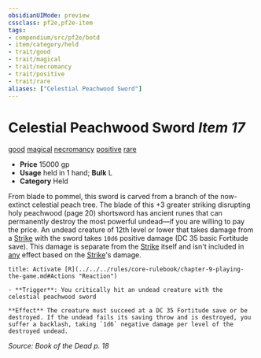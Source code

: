```yaml
---
obsidianUIMode: preview
cssclass: pf2e,pf2e-item
tags:
- compendium/src/pf2e/botd
- item/category/held
- trait/good
- trait/magical
- trait/necromancy
- trait/positive
- trait/rare
aliases: ["Celestial Peachwood Sword"]
---
```

# Celestial Peachwood Sword *Item 17*  
[good](../../../Rules/traits/good.md)  [magical](../../../Rules/traits/magical.md)  [necromancy](../../../Rules/traits/necromancy.md)  [positive](../../../Rules/traits/positive.md)  [rare](../../../Rules/traits/rare.md)  

- **Price** 15000 gp
- **Usage** held in 1 hand; **Bulk** L
- **Category** Held

From blade to pommel, this sword is carved from a branch of the now-extinct celestial peach tree. The blade of this +3 greater striking disrupting holy peachwood (page 20) shortsword has ancient runes that can permanently destroy the most powerful undead—if you are willing to pay the price. An undead creature of 12th level or lower that takes damage from a [Strike](../../../Rules/actions/strike.md) with the sword takes `10d6` positive damage (DC 35 basic Fortitude save). This damage is separate from the [Strike](../../../Rules/actions/strike.md) itself and isn't included in [any](../../../Rules/traits/any-b1.md) effect based on the [Strike](../../../Rules/actions/strike.md)'s damage.

```ad-embed-ability
title: Activate [R](../../../rules/core-rulebook/chapter-9-playing-the-game.md#Actions "Reaction")

- **Trigger**: You critically hit an undead creature with the celestial peachwood sword

**Effect** The creature must succeed at a DC 35 Fortitude save or be destroyed. If the undead fails its saving throw and is destroyed, you suffer a backlash, taking `1d6` negative damage per level of the destroyed undead.
```

*Source: Book of the Dead p. 18*

